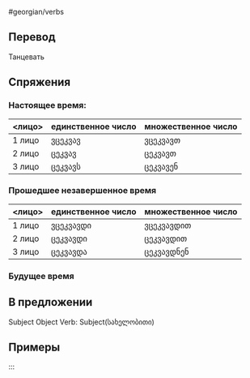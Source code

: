 #georgian/verbs 
## Перевод
Танцевать
## Спряжения
### Настоящее время:
<лицо>|единственное число|множественное число
--------|---------------------|------------------------
1 лицо | ვცეკვავ | ვცეკვავთ 
2 лицо | ცეკვავ | ცეკვავთ
3 лицо | ცეკვავს | ცეკვავენ
### Прошедшее незавершенное время
<лицо>|единственное число|множественное число
--------|---------------------|------------------------
1 лицо | ვცეკვავდი | ვცეკვავდით
2 лицо | ცეკვავდი | ცეკვავდით
3 лицо | ცეკვავდა | ცეკვავდნენ
### Будущее время
## В предложении
Subject Object Verb: Subject(სახელობითი)
## Примеры
:::

